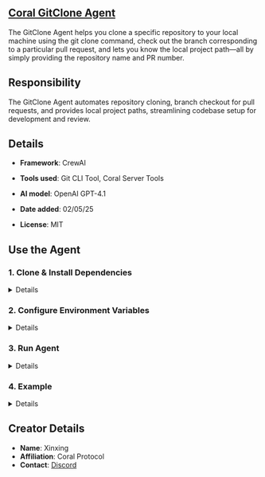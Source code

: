 ## [Coral GitClone Agent](https://github.com/Coral-Protocol/Coral-GitClone-Agent)

The GitClone Agent helps you clone a specific repository to your local machine using the git clone command, check out the branch corresponding to a particular pull request, and lets you know the local project path—all by simply providing the repository name and PR number.

## Responsibility
The GitClone Agent automates repository cloning, branch checkout for pull requests, and provides local project paths, streamlining codebase setup for development and review.

## Details
- **Framework**: CrewAI
- **Tools used**: Git CLI Tool, Coral Server Tools
- **AI model**: OpenAI GPT-4.1
- **Date added**: 02/05/25

- **License**: MIT

## Use the Agent  

### 1. Clone & Install Dependencies


<details>  

Ensure that the [Coral Server](https://github.com/Coral-Protocol/coral-server) is running on your system and the [Interface Agent](https://github.com/Coral-Protocol/Coral-Interface-Agent) is running on the Coral Server.  

```bash
# Clone the GitClone Agent repository
git clone https://github.com/Coral-Protocol/Coral-GitClone-Agent.git

# Navigate to the project directory
cd Coral-GitClone-Agent

# To run crewai agent, please switch to this branch:
git checkout coral-server-crewai
# If your multi-agents system includes crewai agent, ALL agents should be run on this server!

# Install `uv`:
pip install uv

# Install dependencies from `pyproject.toml` using `uv`:
uv sync
```
This command will read the `pyproject.toml` file and install all specified dependencies in a virtual environment managed by `uv`.

</details>

### 2. Configure Environment Variables
<details>

Get the API Key:
[OpenAI](https://platform.openai.com/api-keys)


```bash
cp -r .env.example .env
```

Add your API keys and any other required environment variables to the .env file.

</details>

### 3. Run Agent
<details>

Run the agent using `uv`:
```bash
uv run 1-crewai-GitCloneAgent.py
```
</details>

### 4. Example
<details>

```bash
# Input:
Please fetch the code of '2' PR in repo 'renxinxing123/camel-software-testing'.

# Output:
The PR was successfully checked out. Local repository path: /home/xinxing/coraliser-/coral_examples/github-repo-understanding+unit_test_advisor/camel-software-testing
```
</details>

## Creator Details
- **Name**: Xinxing
- **Affiliation**: Coral Protocol
- **Contact**: [Discord](https://discord.com/invite/Xjm892dtt3)
